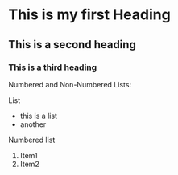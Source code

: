 # This is my first Heading
## This is a second heading
### This is a third heading

Numbered and Non-Numbered Lists:

List
- this is a list
- another

Numbered list
1. Item1
2. Item2
